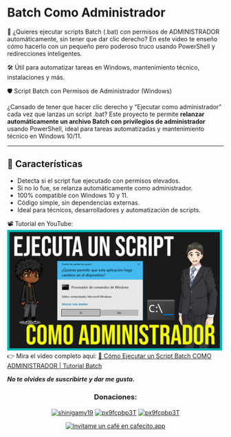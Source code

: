 # Batch Como Administrador
🔐 ¿Quieres ejecutar scripts Batch (.bat) con permisos de ADMINISTRADOR automáticamente, sin tener que dar clic derecho? En este video te enseño cómo hacerlo con un pequeño pero poderoso truco usando PowerShell y redirecciones inteligentes.

🛠️ Útil para automatizar tareas en Windows, mantenimiento técnico, instalaciones y más.

🛡️ Script Batch con Permisos de Administrador (Windows)

¿Cansado de tener que hacer clic derecho y “Ejecutar como administrador” cada vez que lanzas un script .bat? Este proyecto te permite **relanzar automáticamente un archivo Batch con privilegios de administrador** usando PowerShell, ideal para tareas automatizadas y mantenimiento técnico en Windows 10/11.

---

## 🚀 Características

- Detecta si el script fue ejecutado con permisos elevados.
- Si no lo fue, se relanza automáticamente como administrador.
- 100% compatible con Windows 10 y 11.
- Código simple, sin dependencias externas.
- Ideal para técnicos, desarrolladores y automatización de scripts.

📽️ Tutorial en YouTube:
<br>
<a href="https://youtu.be/El3RXgHJ2X0" target="blank"><img alt="Cómo Ejecutar un Script Batch COMO ADMINISTRADOR | Tutorial Batch" src="Batch como administrador.png" width="500" /></a>
<br>
👉 Mira el video completo aquí:
<a href="https://youtu.be/El3RXgHJ2X0">🔗 Cómo Ejecutar un Script Batch COMO ADMINISTRADOR | Tutorial Batch</a>

***No te olvides de suscribirte y dar me gusta.***

<div>
<h3 align="center">Donaciones:</h3>
<p align="center">
<a href="https://ceneka.net/mp/d/shinigamy19" target="blank"><img align="center" src="https://seeklogo.com/images/M/mercado-pago-logo-52B7182205-seeklogo.com.png?v=638388567080000000" alt="shinigamy19" height="35" width="35" title="Donaciones Por Mercado Pago" /></a>
<a href="https://www.paypal.me/shinigamy19" target="blank"><img align="center" src="https://upload.wikimedia.org/wikipedia/commons/a/a4/Paypal_2014_logo.png" alt="px9fcpbp3T" height="30" width="30" title="Donaciones Por PayPal"/></a>
<a href="https://www.patreon.com/shinigamy19" target="blank"><img align="center" src="https://cdn.icon-icons.com/icons2/2429/PNG/512/patreon_logo_icon_147253.png" alt="px9fcpbp3T" height="30" width="30" title="Donaciones Por Patreon"/></a>

</p>
<p align="center">
<a href='https://cafecito.app/shinigamy19' rel='noopener' target='_blank'><img srcset='https://cdn.cafecito.app/imgs/buttons/button_6.png 1x, https://cdn.cafecito.app/imgs/buttons/button_6_2x.png 2x, https://cdn.cafecito.app/imgs/buttons/button_6_3.75x.png 3.75x' src='https://cdn.cafecito.app/imgs/buttons/button_6.png' alt='Invitame un café en cafecito.app' title="Donaciones Por Cafecito"/></a></p>
</div>
